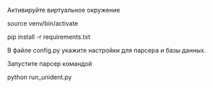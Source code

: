 Активируйте виртуальное окружение

source venv/bin/activate

pip install -r requirements.txt

В файле config.py укажите настройки для парсера и базы данных.

Запустите парсер командой

python run_unident.py




